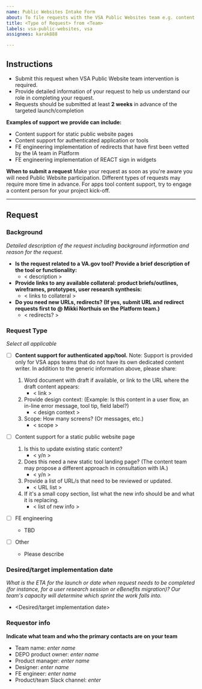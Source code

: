 ```yaml
---
name: Public Websites Intake Form
about: To file requests with the VSA Public Websites team e.g. content support or redirects.
title: <Type of Request> from <Team>
labels: vsa-public-websites, vsa
assignees: karak888

---
```


## Instructions
* Submit this request when VSA Public Website team intervention is required. 
* Provide detailed information of your request to help us understand our role in completing your request. 
* Requests should be submitted at least **2 weeks** in advance of the targeted launch/completion

__Examples of support we provide can include:__
- Content support for static public website pages
- Content support for authenticated application or tools
- FE engineering implementation of redirects that have first been vetted by the IA team in Platform
- FE engineering implementation of REACT sign in widgets


__When to submit a request__
Make your request as soon as you're aware you will need Public Website participation. Different types of requests may require more time in advance. For apps tool content support, try to engage a content person for your project kick-off.

---

## Request

### Background
*Detailed description of the request including background information and reason for the request.*

* **Is the request related to a VA.gov tool? Provide a brief description of the tool or functionality:**  
   * < description >
* **Provide links to any available collateral: product briefs/outlines, wireframes, prototypes, user research synthesis:** 
   * < links to collateral >
* **Do you need new URLs, redirects? (If yes, submit URL and redirect requests first to @ Mikki Northuis on the Platform team.)**
   * < redirects? >

### Request Type
*Select all applicable* 

- [ ] **Content support for authenticated app/tool.** Note: Support is provided only for VSA apps teams that do not have its own dedicated content writer. In addition to the generic information above, please share:
   1. Word document with draft if available, or link to the URL where the draft content appears:
      * < link > 
   2. Provide design context: (Example: Is this content in a user flow, an in-line error message, tool tip, field label?)
      * < design context >
   3. Scope: How many screens? (Or messages, etc.) 
      * < scope > 
      
      
- [ ] Content support for a static public website page
   1. Is this to update existing static content? 
      * < y/n >
   2. Does this need a new static tool landing page? (The content team may propose a different approach in consultation with IA.)
      * < y/n >
   3. Provide a list of URL/s that need to be reviewed or updated. 
      * < URL list >
   4. If it's a small copy section, list what the new info should be and what it is replacing.
      * < list of new info >


- [ ] FE engineering
   * TBD
     
- [ ] Other
   * Please describe
      

### Desired/target implementation date
*What is the ETA for the launch or date when request needs to be completed (for instance, for a user research session or eBenefits migration)? Our team's capacity will determine which sprint the work falls into.*

* <Desired/target implementation date>


### Requestor info
**Indicate what team and who the primary contacts are on your team** 

- Team name: *enter name*
- DEPO product owner: *enter name*
- Product manager: *enter name*
- Designer: *enter name*
- FE engineer: *enter name*
- Product/team Slack channel: *enter*
